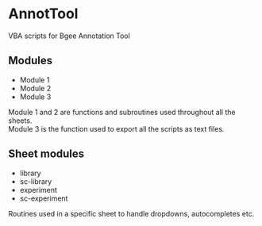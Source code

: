 # AnnotTool
VBA scripts for Bgee Annotation Tool

## Modules
- Module 1
- Module 2
- Module 3

Module 1 and 2 are functions and subroutines used throughout all the sheets.  
Module 3 is the function used to export all the scripts as text files.


## Sheet modules
- library
- sc-library
- experiment
- sc-experiment

Routines used in a specific sheet to handle dropdowns, autocompletes etc.

